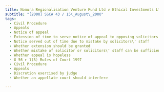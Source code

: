 ```yaml
---
title: Nomura Regionalisation Venture Fund Ltd v Ethical Investments Ltd 
subtitle: "[2000] SGCA 43 / 15\_August\_2000"
tags:
  - Civil Procedure
  - Appeals
  - Notice of appeal
  - Extension of time to serve notice of appeal to opposing solicitors
  - Notice served out of time due to mistake by solicitors\' staff
  - Whether extension should be granted
  - Whether mistake of solicitor or solicitors\' staff can be sufficient ground to grant extension
  - Whether appeal is hopeless
  - O 56 r 1(3) Rules of Court 1997
  - Civil Procedure
  - Appeals
  - Discretion exercised by judge
  - Whether an appellate court should interfere

---
```


